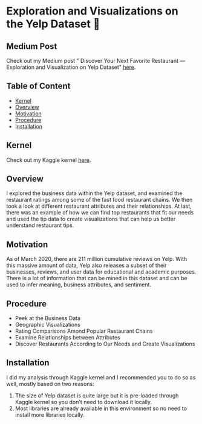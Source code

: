 # Exploration and Visualizations on the Yelp Dataset :hamburger:

## Medium Post
Check out my Medium post " Discover Your Next Favorite Restaurant — Exploration and Visualization on Yelp Dataset" [here](https://towardsdatascience.com/discover-your-next-favorite-restaurant-exploration-and-visualization-on-yelps-dataset-157d9799123c?source=friends_link&sk=d76565a7f36abf2da04e0f28c7b5c2b8).

## Table of Content
  * [Kernel](#kernel)
  * [Overview](#overview)
  * [Motivation](#motivation)
  * [Procedure](#procedure)
  * [Installation](#installation)
  
## Kernel
Check out my Kaggle kernel [here](https://www.kaggle.com/dehaozhang/yelp-eda).
  
## Overview
I explored the business data within the Yelp dataset, and examined the restaurant ratings among some of the fast food restaurant chains. We then took a look at different restaurant attributes and their relationships. At last, there was an example of how we can find top restaurants that fit our needs and used the tip data to create visualizations that can help us better understand restaurant tips.

## Motivation
As of March 2020, there are 211 million cumulative reviews on Yelp. With this massive amount of data, Yelp also releases a subset of their businesses, reviews, and user data for educational and academic purposes. There is a lot of information that can be mined in this dataset and can be used to infer meaning, business attributes, and sentiment.

## Procedure
  * Peek at the Business Data
  * Geographic Visualizations
  * Rating Comparisons Amond Popular Restaurant Chains
  * Examine Relationships between Attributes
  * Discover Restaurants According to Our Needs and Create Visualizations
  
## Installation
I did my analysis through Kaggle kernel and I recommended you to do so as well, mostly based on two reasons:
  1. The size of Yelp dataset is quite large but it is pre-loaded through Kaggle kernel so you don't need to download it locally.
  2. Most libraries are already available in this environment so no need to install more libraries locally.
  

